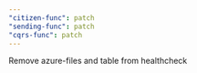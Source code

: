 ```yaml
---
"citizen-func": patch
"sending-func": patch
"cqrs-func": patch
---
```


Remove azure-files and table from healthcheck
